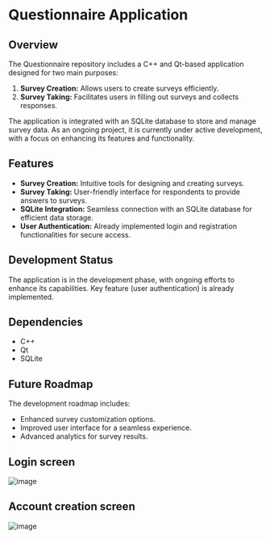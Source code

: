 # Questionnaire Application

## Overview

The Questionnaire repository includes a C++ and Qt-based application designed for two main purposes: 

1. **Survey Creation:** Allows users to create surveys efficiently.
2. **Survey Taking:** Facilitates users in filling out surveys and collects responses.

The application is integrated with an SQLite database to store and manage survey data. As an ongoing project, it is currently under active development, with a focus on enhancing its features and functionality.

## Features

- **Survey Creation:** Intuitive tools for designing and creating surveys.
- **Survey Taking:** User-friendly interface for respondents to provide answers to surveys.
- **SQLite Integration:** Seamless connection with an SQLite database for efficient data storage.
- **User Authentication:** Already implemented login and registration functionalities for secure access.

## Development Status

The application is in the development phase, with ongoing efforts to enhance its capabilities. Key feature (user authentication) is already implemented. 

## Dependencies

- C++
- Qt
- SQLite

## Future Roadmap

The development roadmap includes:

- Enhanced survey customization options.
- Improved user interface for a seamless experience.
- Advanced analytics for survey results.

## Login screen 
![image](https://github.com/MaciejStrzelczyk/Questionnaire/assets/94145559/7e820ccb-defa-43e2-9db3-0cdcd0cd2bca)


## Account creation screen
![image](https://github.com/MaciejStrzelczyk/Questionnaire/assets/94145559/243d9e23-b2c7-4436-81ad-e4be719ff098)

